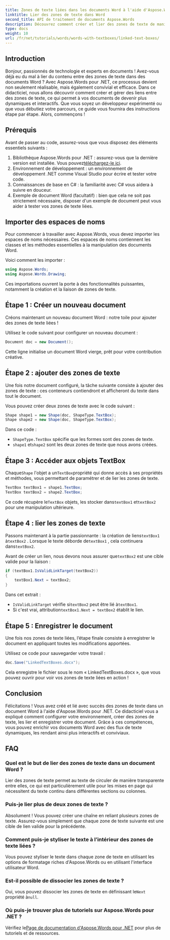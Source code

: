 ```yaml
---
title: Zones de texte liées dans les documents Word à l'aide d'Aspose.Words pour .NET
linktitle: Lier des zones de texte dans Word
second_title: API de traitement de documents Aspose.Words
description: Découvrez comment créer et lier des zones de texte de manière transparente dans des documents Word avec Aspose.Words pour .NET. Suivez notre guide détaillé pour un flux de contenu sans effort et des résultats professionnels.
type: docs
weight: 10
url: /fr/net/tutorials/words/words-with-textboxes/linked-text-boxes/
---
```

## Introduction

Bonjour, passionnés de technologie et experts en documents ! Avez-vous déjà eu du mal à lier du contenu entre des zones de texte dans des documents Word ? Avec Aspose.Words pour .NET, ce processus devient non seulement réalisable, mais également convivial et efficace. Dans ce didacticiel, nous allons découvrir comment créer et gérer des liens entre des zones de texte, ce qui permet à vos documents de devenir plus dynamiques et interactifs. Que vous soyez un développeur expérimenté ou que vous débutiez votre parcours, ce guide vous fournira des instructions étape par étape. Alors, commençons !

## Prérequis

Avant de passer au code, assurez-vous que vous disposez des éléments essentiels suivants :

1.  Bibliothèque Aspose.Words pour .NET : assurez-vous que la dernière version est installée. Vous pouvez[téléchargez-le ici](https://releases.aspose.com/words/net/).
2. Environnement de développement : un environnement de développement .NET comme Visual Studio pour écrire et tester votre code.
3. Connaissances de base en C# : la familiarité avec C# vous aidera à suivre en douceur.
4. Exemple de document Word (facultatif) : bien que cela ne soit pas strictement nécessaire, disposer d'un exemple de document peut vous aider à tester vos zones de texte liées.

## Importer des espaces de noms

Pour commencer à travailler avec Aspose.Words, vous devez importer les espaces de noms nécessaires. Ces espaces de noms contiennent les classes et les méthodes essentielles à la manipulation des documents Word.

Voici comment les importer :

```csharp
using Aspose.Words;
using Aspose.Words.Drawing;
```

Ces importations ouvrent la porte à des fonctionnalités puissantes, notamment la création et la liaison de zones de texte.

## Étape 1 : Créer un nouveau document

Créons maintenant un nouveau document Word : notre toile pour ajouter des zones de texte liées !

Utilisez le code suivant pour configurer un nouveau document :

```csharp
Document doc = new Document();
```

Cette ligne initialise un document Word vierge, prêt pour votre contribution créative.

## Étape 2 : ajouter des zones de texte

Une fois notre document configuré, la tâche suivante consiste à ajouter des zones de texte : ces conteneurs contiendront et afficheront du texte dans tout le document.

Vous pouvez créer deux zones de texte avec le code suivant :

```csharp
Shape shape1 = new Shape(doc, ShapeType.TextBox);
Shape shape2 = new Shape(doc, ShapeType.TextBox);
```

Dans ce code :
- `ShapeType.TextBox` spécifie que les formes sont des zones de texte.
- `shape1` et`shape2` sont les deux zones de texte que nous avons créées.

## Étape 3 : Accéder aux objets TextBox

 Chaque`Shape` l'objet a un`TextBox`propriété qui donne accès à ses propriétés et méthodes, vous permettant de paramétrer et de lier les zones de texte.

```csharp
TextBox textBox1 = shape1.TextBox;
TextBox textBox2 = shape2.TextBox;
```

 Ce code récupère le`TextBox` objets, les stocker dans`textBox1` et`textBox2` pour une manipulation ultérieure.

## Étape 4 : lier les zones de texte

 Passons maintenant à la partie passionnante : la création de liens`textBox1` à`textBox2` . Lorsque le texte déborde de`textBox1` , cela continuera dans`textBox2`.

 Avant de créer un lien, nous devons nous assurer que`textBox2` est une cible valide pour la liaison :

```csharp
if (textBox1.IsValidLinkTarget(textBox2))
{
    textBox1.Next = textBox2;
}
```

Dans cet extrait :
- `IsValidLinkTarget` vérifie si`textBox2` peut être lié à`textBox1`.
-  Si c'est vrai, attribution`textBox1.Next = textBox2` établit le lien.

## Étape 5 : Enregistrer le document

Une fois nos zones de texte liées, l’étape finale consiste à enregistrer le document en appliquant toutes les modifications apportées.

Utilisez ce code pour sauvegarder votre travail :

```csharp
doc.Save("LinkedTextBoxes.docx");
```

Cela enregistre le fichier sous le nom « LinkedTextBoxes.docx », que vous pouvez ouvrir pour voir vos zones de texte liées en action !

## Conclusion

Félicitations ! Vous avez créé et lié avec succès des zones de texte dans un document Word à l'aide d'Aspose.Words pour .NET. Ce didacticiel vous a expliqué comment configurer votre environnement, créer des zones de texte, les lier et enregistrer votre document. Grâce à ces compétences, vous pouvez enrichir vos documents Word avec des flux de texte dynamiques, les rendant ainsi plus interactifs et conviviaux.

## FAQ

### Quel est le but de lier des zones de texte dans un document Word ?  
Lier des zones de texte permet au texte de circuler de manière transparente entre elles, ce qui est particulièrement utile pour les mises en page qui nécessitent du texte continu dans différentes sections ou colonnes.

### Puis-je lier plus de deux zones de texte ?  
Absolument ! Vous pouvez créer une chaîne en reliant plusieurs zones de texte. Assurez-vous simplement que chaque zone de texte suivante est une cible de lien valide pour la précédente.

### Comment puis-je styliser le texte à l’intérieur des zones de texte liées ?  
Vous pouvez styliser le texte dans chaque zone de texte en utilisant les options de formatage riches d'Aspose.Words ou en utilisant l'interface utilisateur Word.

### Est-il possible de dissocier les zones de texte ?  
 Oui, vous pouvez dissocier les zones de texte en définissant le`Next` propriété à`null`.

### Où puis-je trouver plus de tutoriels sur Aspose.Words pour .NET ?  
 Vérifiez le[Page de documentation d'Aspose.Words pour .NET](https://reference.aspose.com/words/net/) pour plus de tutoriels et de ressources.